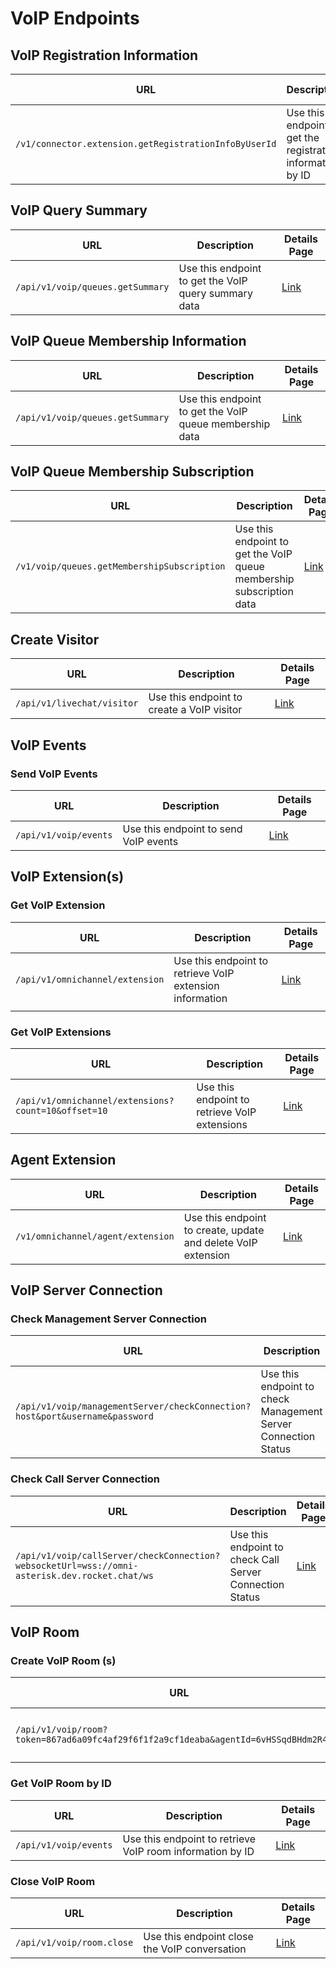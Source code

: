 # VoIP Endpoints

## VoIP Registration Information

| **URL**                                               | **Description**                                              | **Details Page**                         |
| ----------------------------------------------------- | ------------------------------------------------------------ | ---------------------------------------- |
| `/v1/connector.extension.getRegistrationInfoByUserId` | Use this endpoint to get the  registration information by ID | [Link](./#voip-registration-information) |

## VoIP Query Summary

| **URL**                          | **Description**                                      | **Details Page**              |
| -------------------------------- | ---------------------------------------------------- | ----------------------------- |
| `/api/v1/voip/queues.getSummary` | Use this endpoint to get the VoIP query summary data | [Link](./#voip-query-summary) |

## VoIP Queue Membership Information

| **URL**                          | **Description**                                         | **Details Page**                 |
| -------------------------------- | ------------------------------------------------------- | -------------------------------- |
| `/api/v1/voip/queues.getSummary` | Use this endpoint to get the VoIP queue membership data | [Link](./#voip-queue-membership) |

## VoIP Queue Membership Subscription

| **URL**                                     | **Description**                                                      | **Details Page**                 |
| ------------------------------------------- | -------------------------------------------------------------------- | -------------------------------- |
| `/v1/voip/queues.getMembershipSubscription` | Use this endpoint to get the VoIP queue membership subscription data | [Link](./#voip-queue-membership) |

## Create Visitor

| **URL**                    | **Description**                            | **Details Page**          |
| -------------------------- | ------------------------------------------ | ------------------------- |
| `/api/v1/livechat/visitor` | Use this endpoint to create a VoIP visitor | [Link](./#create-visitor) |

## VoIP Events

### Send VoIP Events

| **URL**               | **Description**                        | **Details Page**            |
| --------------------- | -------------------------------------- | --------------------------- |
| `/api/v1/voip/events` | Use this endpoint to send VoIP events  | [Link](./#send-voip-events) |

## VoIP Extension(s)&#x20;

### Get VoIP Extension

| **URL**                         | **Description**                                          | **Details Page**                 |
| ------------------------------- | -------------------------------------------------------- | -------------------------------- |
| `/api/v1/omnichannel/extension` | Use this endpoint to retrieve VoIP extension information | [Link](./#fetch-voip-extensions) |
|                                 |                                                          |                                  |

### Get VoIP Extensions

| **URL**                                             | **Description**                               | **Details Page**                 |
| --------------------------------------------------- | --------------------------------------------- | -------------------------------- |
| `/api/v1/omnichannel/extensions?count=10&offset=10` | Use this endpoint to retrieve VoIP extensions | [Link](./#fetch-voip-extensions) |

## Agent Extension

| **URL**                           | **Description**                                               | **Details Page**            |
| --------------------------------- | ------------------------------------------------------------- | --------------------------- |
| `/v1/omnichannel/agent/extension` | Use this endpoint to create, update and delete VoIP extension | [Link](./#agent-extensions) |

## VoIP Server Connection

### Check Management Server Connection&#x20;

| **URL**                                                                     | **Description**                                                | **Details Page**                              |
| --------------------------------------------------------------------------- | -------------------------------------------------------------- | --------------------------------------------- |
| `/api/v1/voip/managementServer/checkConnection?host&port&username&password` | Use this endpoint to check Management Server Connection Status | [Link](./#check-management-server-connection) |

### Check Call Server Connection

| **URL**                                                                                       | **Description**                                          | **Details Page**                        |
| --------------------------------------------------------------------------------------------- | -------------------------------------------------------- | --------------------------------------- |
| `/api/v1/voip/callServer/checkConnection?websocketUrl=wss://omni-asterisk.dev.rocket.chat/ws` | Use this endpoint to check Call Server Connection Status | [Link](./#check-call-server-connection) |

## VoIP Room

### Create VoIP Room (s)

| **URL**                                                                              | **Description**                       | **Details Page**            |
| ------------------------------------------------------------------------------------ | ------------------------------------- | --------------------------- |
| `/api/v1/voip/room?token=867ad6a09fc4af29f6f1f2a9cf1deaba&agentId=6vHSSqdBHdm2R4gfi` | Use this endpoint to create VoIP room | [Link](./#create-voip-room) |

### Get VoIP Room by ID

| **URL**               | **Description**                                           | **Details Page**                 |
| --------------------- | --------------------------------------------------------- | -------------------------------- |
| `/api/v1/voip/events` | Use this endpoint to retrieve VoIP room information by ID | [Link](./#fetch-voip-room-by-id) |

### Close VoIP Room

| **URL**                   | **Description**                               | **Details Page**           |
| ------------------------- | --------------------------------------------- | -------------------------- |
| `/api/v1/voip/room.close` | Use this endpoint close the VoIP conversation | [Link](./#close-voip-room) |
